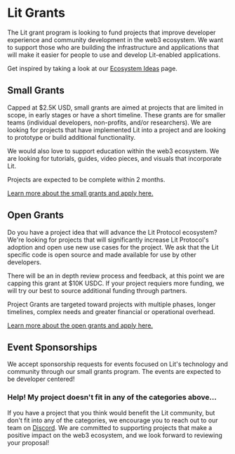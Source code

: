 # Lit Grants

The Lit grant program is looking to fund projects that improve developer experience and community development in the web3 ecosystem. We want to support those who are building the infrastructure and applications that will make it easier for people to use and develop Lit-enabled applications. 

Get inspired by taking a look at our [Ecosystem Ideas](https://github.com/orgs/LIT-Protocol/projects/2) page.

## Small Grants
Capped at $2.5K USD, small grants are aimed at projects that are limited in scope, in early stages or have a short timeline. These grants are for smaller teams (individual developers, non-profits, and/or researchers). We are looking for projects that have implemented Lit into a project and are looking to prototype or build additional functionality. 

We would also love to support education within the web3 ecosystem. We are looking for tutorials, guides, video pieces, and visuals that incorporate Lit.

Projects are expected to be complete within 2 months.

[Learn more about the small grants and apply here.](https://github.com/LIT-Protocol/LitGrants/tree/main/small-grants) 

## Open Grants
Do you have a project idea that will advance the Lit Protocol ecosystem? We're looking for projects that will significantly increase Lit Protocol's adoption and open use new use cases for the project. We ask that the Lit specific code is open source and made available for use by other developers. 

There will be an in depth review process and feedback, at this point we are capping this grant at $10K USDC. If your project requiers more funding, we will try our best to source additional funding through partners.

Project Grants are targeted toward projects with multiple phases, longer timelines, complex needs and greater financial or operational overhead.

[Learn more about the open grants and apply here.](https://github.com/LIT-Protocol/LitGrants/tree/main/open-grants) 

## Event Sponsorships
We accept sponsorship requests for events focused on Lit's technology and community through our small grants program. The events are expected to be developer centered!


### Help! My project doesn't fit in any of the categories above...
If you have a project that you think would benefit the Lit community, but don't fit into any of the categories, we encourage you to reach out to our team on [Discord](https://litgateway.com/discord). We are committed to supporting projects that make a positive impact on the web3 ecosystem, and we look forward to reviewing your proposal!
